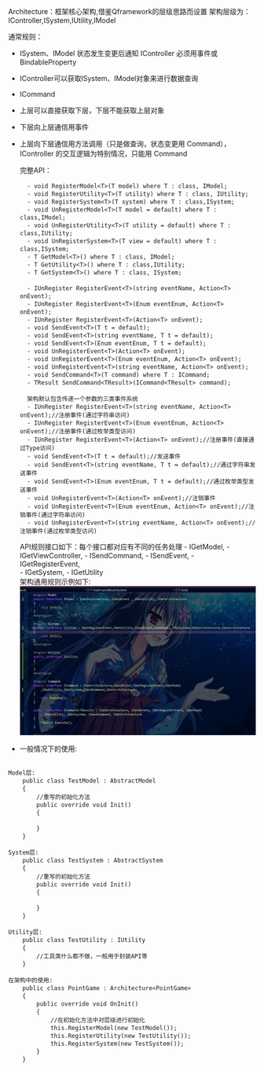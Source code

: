 Architecture：框架核心架构,借鉴Qframework的层级思路而设置 架构层级为：IController,ISystem,IUtility,IModel

通常规则：

- ISystem、IModel 状态发生变更后通知 IController 必须用事件或BindableProperty
- IController可以获取ISystem、IModel对象来进行数据查询
- ICommand
- 上层可以直接获取下层，下层不能获取上层对象
- 下层向上层通信用事件
- 上层向下层通信用方法调用（只是做查询，状态变更用 Command），IController 的交互逻辑为特别情况，只能用 Command

   完整API：

        - void RegisterModel<T>(T model) where T : class, IModel;
        - void RegisterUtility<T>(T utility) where T : class, IUtility;
        - void RegisterSystem<T>(T system) where T : class,ISystem;
        - void UnRegisterModel<T>(T model = default) where T : class,IModel;
        - void UnRegisterUtility<T>(T utility = default) where T : class,IUtility;
        - void UnRegisterSystem<T>(T view = default) where T : class,ISystem;
        - T GetModel<T>() where T : class, IModel;
        - T GetUtility<T>() where T : class,IUtility;
        - T GetSystem<T>() where T : class, ISystem;

        - IUnRegister RegisterEvent<T>(string eventName, Action<T> onEvent);
        - IUnRegister RegisterEvent<T>(Enum eventEnum, Action<T> onEvent);
        - IUnRegister RegisterEvent<T>(Action<T> onEvent);
        - void SendEvent<T>(T t = default);
        - void SendEvent<T>(string eventName, T t = default);
        - void SendEvent<T>(Enum eventEnum, T t = default);
        - void UnRegisterEvent<T>(Action<T> onEvent);
        - void UnRegisterEvent<T>(Enum eventEnum, Action<T> onEvent);
        - void UnRegisterEvent<T>(string eventName, Action<T> onEvent);
        - void SendCommand<T>(T command) where T : ICommand;
        - TResult SendCommand<TResult>(ICommand<TResult> command);       

        架构默认包含传递一个参数的三类事件系统
        - IUnRegister RegisterEvent<T>(string eventName, Action<T> onEvent);//注册事件(通过字符串访问)
        - IUnRegister RegisterEvent<T>(Enum eventEnum, Action<T> onEvent);//注册事件(通过枚举类型访问)
        - IUnRegister RegisterEvent<T>(Action<T> onEvent);//注册事件(直接通过Type访问)
        - void SendEvent<T>(T t = default);//发送事件
        - void SendEvent<T>(string eventName, T t = default);//通过字符串发送事件
        - void SendEvent<T>(Enum eventEnum, T t = default);//通过枚举类型发送事件
        - void UnRegisterEvent<T>(Action<T> onEvent);//注销事件
        - void UnRegisterEvent<T>(Enum eventEnum, Action<T> onEvent);//注销事件(通过字符串访问)
        - void UnRegisterEvent<T>(string eventName, Action<T> onEvent);//注销事件(通过枚举类型访问)

    API规则接口如下：每个接口都对应有不同的任务处理
        - IGetModel,
        - IGetViewController,
        - ISendCommand,
        - ISendEvent,
        - IGetRegisterEvent,    
        - IGetSystem,
        - IGetUtility  
        架构通用规则示例如下:
![输入图片说明](Texture/1.png)


- 一般情况下的使用:
```

Model层:
    public class TestModel : AbstractModel
    {
        //重写的初始化方法
        public override void Init()
        {
            
        }
    }

System层:
    public class TestSystem : AbstractSystem
    {
        //重写的初始化方法
        public override void Init()
        {
            
        }
    }

Utility层:
    public class TestUtility : IUtility
    {
        //工具类什么都不做，一般用于封装API等
    }

在架构中的使用:
    public class PointGame : Architecture<PointGame>
    {
        public override void OnInit()
        {
            //在初始化方法中对层级进行初始化
            this.RegisterModel(new TestModel());
            this.RegisterUtility(new TestUtility());
            this.RegisterSystem(new TestSystem());
        }       
    }

```
